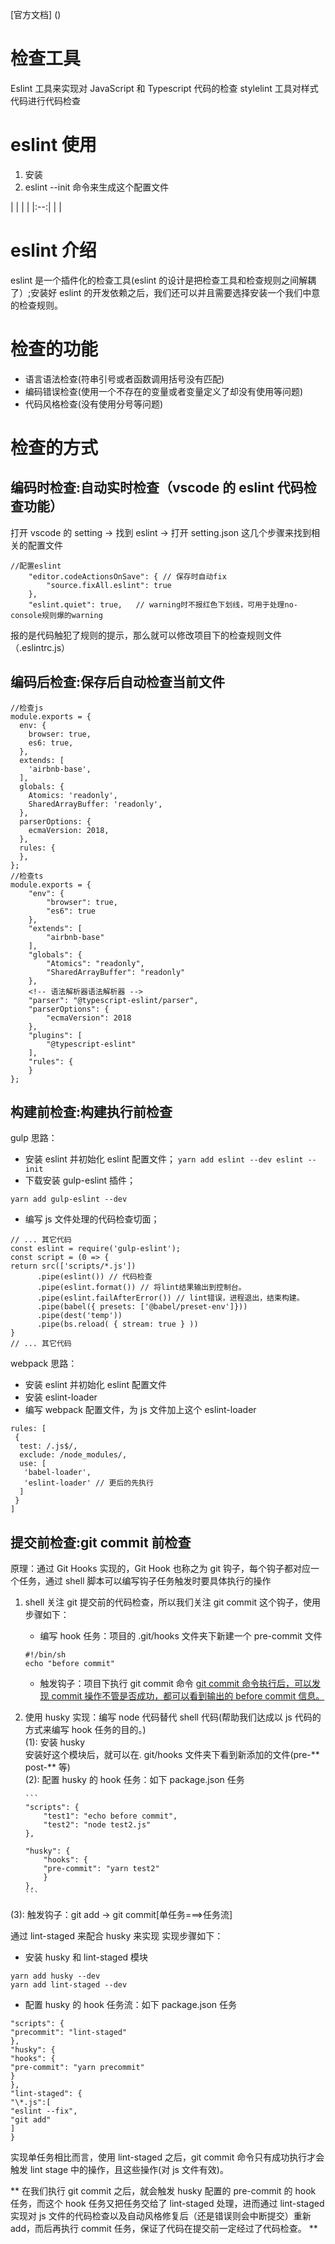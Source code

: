 [官方文档] ()

# 检查工具

Eslint 工具来实现对 JavaScript 和 Typescript 代码的检查
stylelint 工具对样式代码进行代码检查

# eslint 使用

1. 安装
2. eslint --init 命令来生成这个配置文件

| | | |
|:--:| | |

# eslint 介绍

eslint 是一个插件化的检查工具(eslint 的设计是把检查工具和检查规则之间解耦了）;安装好 eslint 的开发依赖之后，我们还可以并且需要选择安装一个我们中意的检查规则。

# 检查的功能

- 语言语法检查(符串引号或者函数调用括号没有匹配)
- 编码错误检查(使用一个不存在的变量或者变量定义了却没有使用等问题)
- 代码风格检查(没有使用分号等问题)

# 检查的方式

## 编码时检查:自动实时检查（vscode 的 eslint 代码检查功能）

打开 vscode 的 setting -> 找到 eslint -> 打开 setting.json 这几个步骤来找到相关的配置文件

```
//配置eslint
    "editor.codeActionsOnSave": { // 保存时自动fix
        "source.fixAll.eslint": true
    },
    "eslint.quiet": true,   // warning时不报红色下划线，可用于处理no-console规则爆的warning
```

报的是代码触犯了规则的提示，那么就可以修改项目下的检查规则文件（.eslintrc.js）

## 编码后检查:保存后自动检查当前文件

```
//检查js
module.exports = {
  env: {
    browser: true,
    es6: true,
  },
  extends: [
    'airbnb-base',
  ],
  globals: {
    Atomics: 'readonly',
    SharedArrayBuffer: 'readonly',
  },
  parserOptions: {
    ecmaVersion: 2018,
  },
  rules: {
  },
};
//检查ts
module.exports = {
    "env": {
        "browser": true,
        "es6": true
    },
    "extends": [
        "airbnb-base"
    ],
    "globals": {
        "Atomics": "readonly",
        "SharedArrayBuffer": "readonly"
    },
    <!-- 语法解析器语法解析器 -->
    "parser": "@typescript-eslint/parser",
    "parserOptions": {
        "ecmaVersion": 2018
    },
    "plugins": [
        "@typescript-eslint"
    ],
    "rules": {
    }
};
```

## 构建前检查:构建执行前检查

gulp 思路：

- 安装 eslint 并初始化 eslint 配置文件；
  `yarn add eslint --dev eslint --init`
- 下载安装 gulp-eslint 插件；

```
yarn add gulp-eslint --dev
```

- 编写 js 文件处理的代码检查切面；

```
// ... 其它代码
const eslint = require('gulp-eslint');
const script = (0 => {
return src(['scripts/*.js'])
      .pipe(eslint()) // 代码检查
      .pipe(eslint.format()) // 将lint结果输出到控制台。
      .pipe(eslint.failAfterError()) // lint错误，进程退出，结束构建。
      .pipe(babel({ presets: ['@babel/preset-env']}))
      .pipe(dest('temp'))
      .pipe(bs.reload( { stream: true } ))
}
// ... 其它代码
```

webpack 思路：

- 安装 eslint 并初始化 eslint 配置文件
- 安装 eslint-loader
- 编写 webpack 配置文件，为 js 文件加上这个 eslint-loader

```
rules: [
 {
  test: /.js$/,
  exclude: /node_modules/,
  use: [
   'babel-loader',
   'eslint-loader' // 更后的先执行
  ]
 }
]
```

## 提交前检查:git commit 前检查

原理：通过 Git Hooks 实现的，Git Hook 也称之为 git 钩子，每个钩子都对应一个任务，通过 shell 脚本可以编写钩子任务触发时要具体执行的操作

1.  shell
    关注 git 提交前的代码检查，所以我们关注 git commit 这个钩子，使用步骤如下：

    - 编写 hook 任务：项目的 .git/hooks 文件夹下新建一个 pre-commit 文件

    ```
    #!/bin/sh
    echo "before commit"
    ```

    - 触发钩子：项目下执行 git commit 命令
      <u>git commit 命令执行后，可以发现 commit 操作不管是否成功，都可以看到输出的 before commit 信息。</u>

2.  使用 husky 实现：编写 node 代码替代 shell 代码(帮助我们达成以 js 代码的方式来编写 hook 任务的目的。)  
    (1): 安装 husky  
    安装好这个模块后，就可以在. git/hooks 文件夹下看到新添加的文件(pre-** post-** 等)  
    (2): 配置 husky 的 hook 任务：如下 package.json 任务

        ```
        "scripts": {
            "test1": "echo before commit",
            "test2": "node test2.js"
        },

        "husky": {
            "hooks": {
            "pre-commit": "yarn test2"
            }
        },
        ```

(3): 触发钩子：git add -> git commit[单任务===>任务流]

通过 lint-staged 来配合 husky 来实现
实现步骤如下：

- 安装 husky 和 lint-staged 模块

```
yarn add husky --dev
yarn add lint-staged --dev
```

- 配置 husky 的 hook 任务流：如下 package.json 任务

```
"scripts": {
"precommit": "lint-staged"
},
"husky": {
"hooks": {
"pre-commit": "yarn precommit"
}
},
"lint-staged": {
"\*.js":[
"eslint --fix",
"git add"
]
}
```

实现单任务相比而言，使用 lint-staged 之后，git commit 命令只有成功执行才会触发 lint stage 中的操作，且这些操作(对 js 文件有效)。

** 在我们执行 git commit 之后，就会触发 husky 配置的 pre-commit 的 hook 任务，而这个 hook 任务又把任务交给了 lint-staged 处理，进而通过 lint-staged 实现对 js 文件的代码检查以及自动风格修复后（还是错误则会中断提交）重新 add，而后再执行 commit 任务，保证了代码在提交前一定经过了代码检查。 **
